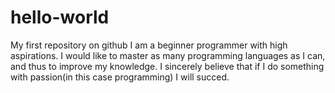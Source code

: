 # hello-world
My first repository on github
I am a beginner programmer with high aspirations. I would like to master as many programming languages as I can, and thus to improve my knowledge. I sincerely believe that if I do something with passion(in this case programming) I will succed.
